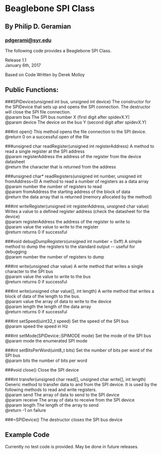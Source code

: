 Beaglebone SPI Class
=====================
By Philip D. Geramian
---------------------
### pdgerami@syr.edu

The following code provides a Beaglebone SPI Class.

Release 1.1  
January 6th, 2017

Based on Code Written by Derek Molloy

Public Functions:
-----------------
###SPIDevice(unsigned int bus, unsigned int device)
The constructor for the SPIDevice that sets up and opens the SPI connection.
The destructor will close the SPI file connection.  
@param bus The SPI bus number X (first digit after spidevX.Y)  
@param device The device on the bus Y (second digit after spidevX.Y)

###int open()
This method opens the file connection to the SPI device.  
@return 0 on a successful open of the file

###unsigned char readRegister(unsigned int registerAddress)
A method to read a single register at the SPI address  
@param registerAddress the address of the register from the device datasheet  
@return the character that is returned from the address

###unsigned char* readRegisters(unsigned int number, unsigned int fromAddress=0)
A method to read a number of registers as a data array  
@param number the number of registers to read  
@param fromAddress the starting address of the block of data  
@return the data array that is returned (memory allocated by the method)

###int writeRegister(unsigned int registerAddress, unsigned char value)
Writes a value to a defined register address (check the datasheet for the device)  
@param registerAddress the address of the register to write to  
@param value the value to write to the register  
@return returns 0 if successful

###void debugDumpRegisters(unsigned int number = 0xff)
A simple method to dump the registers to the standard output -- useful for debugging  
@param number the number of registers to dump

###int write(unsigned char value)
A write method that writes a single character to the SPI bus  
@param value the value to write to the bus  
@return returns 0 if successful

###int write(unsigned char value[], int length)
A write method that writes a block of data of the length to the bus.  
@param value the array of data to write to the device  
@param length the length of the data array  
@return returns 0 if successful

###int setSpeed(uint32_t speed)
Set the speed of the SPI bus  
@param speed the speed in Hz

###int setMode(SPIDevice::SPIMODE mode)
Set the mode of the SPI bus  
@param mode the enumerated SPI mode

###int setBitsPerWord(uint8_t bits)
Set the number of bits per word of the SPI bus  
@param bits the number of bits per word

###void close()
Close the SPI device

###int transfer(unsigned char read[], unsigned char write[], int length)
Generic method to transfer data to and from the SPI device. It is used by the
following methods to read and write registers.  
@param send The array of data to send to the SPI device  
@param receive The array of data to receive from the SPI device  
@param length The length of the array to send  
@return -1 on failure

###~SPIDevice()
The destructor closes the SPI bus device

Example Code
------------
Currently no test code is provided. May be done in future releases.